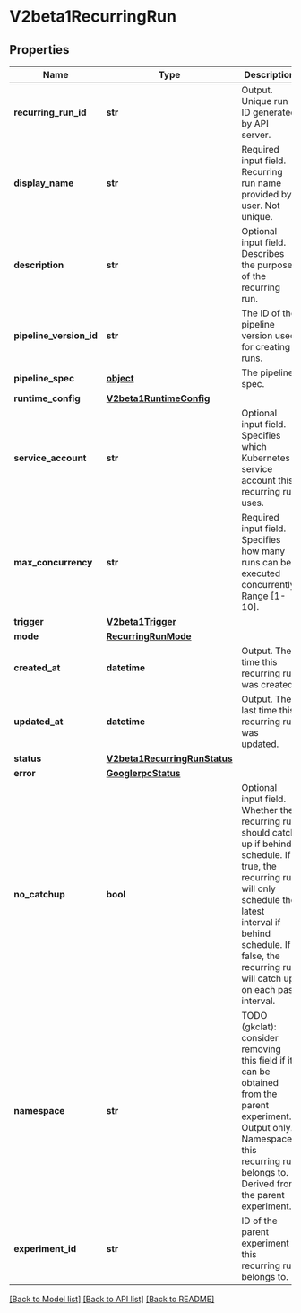 # V2beta1RecurringRun

## Properties
Name | Type | Description | Notes
------------ | ------------- | ------------- | -------------
**recurring_run_id** | **str** | Output. Unique run ID generated by API server. | [optional] 
**display_name** | **str** | Required input field. Recurring run name provided by user. Not unique. | [optional] 
**description** | **str** | Optional input field. Describes the purpose of the recurring run. | [optional] 
**pipeline_version_id** | **str** | The ID of the pipeline version used for creating runs. | [optional] 
**pipeline_spec** | [**object**](.md) | The pipeline spec. | [optional] 
**runtime_config** | [**V2beta1RuntimeConfig**](V2beta1RuntimeConfig.md) |  | [optional] 
**service_account** | **str** | Optional input field. Specifies which Kubernetes service account this recurring run uses. | [optional] 
**max_concurrency** | **str** | Required input field. Specifies how many runs can be executed concurrently. Range [1-10]. | [optional] 
**trigger** | [**V2beta1Trigger**](V2beta1Trigger.md) |  | [optional] 
**mode** | [**RecurringRunMode**](RecurringRunMode.md) |  | [optional] 
**created_at** | **datetime** | Output. The time this recurring run was created. | [optional] 
**updated_at** | **datetime** | Output. The last time this recurring run was updated. | [optional] 
**status** | [**V2beta1RecurringRunStatus**](V2beta1RecurringRunStatus.md) |  | [optional] 
**error** | [**GooglerpcStatus**](GooglerpcStatus.md) |  | [optional] 
**no_catchup** | **bool** | Optional input field. Whether the recurring run should catch up if behind schedule. If true, the recurring run will only schedule the latest interval if behind schedule. If false, the recurring run will catch up on each past interval. | [optional] 
**namespace** | **str** | TODO (gkclat): consider removing this field if it can be obtained from the parent experiment. Output only. Namespace this recurring run belongs to. Derived from the parent experiment. | [optional] [readonly] 
**experiment_id** | **str** | ID of the parent experiment this recurring run belongs to. | [optional] 

[[Back to Model list]](../README.md#documentation-for-models) [[Back to API list]](../README.md#documentation-for-api-endpoints) [[Back to README]](../README.md)


